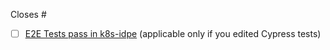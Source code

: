 Closes #

<!-- Describe your proposed changes here. -->

- [ ] [E2E Tests pass in k8s-idpe](https://docs.influxdata.io/development/guides/local-development/#three-ways-to-run-the-ui-e2e-tests-against-the-kind-cluster) (applicable only if you edited Cypress tests)
